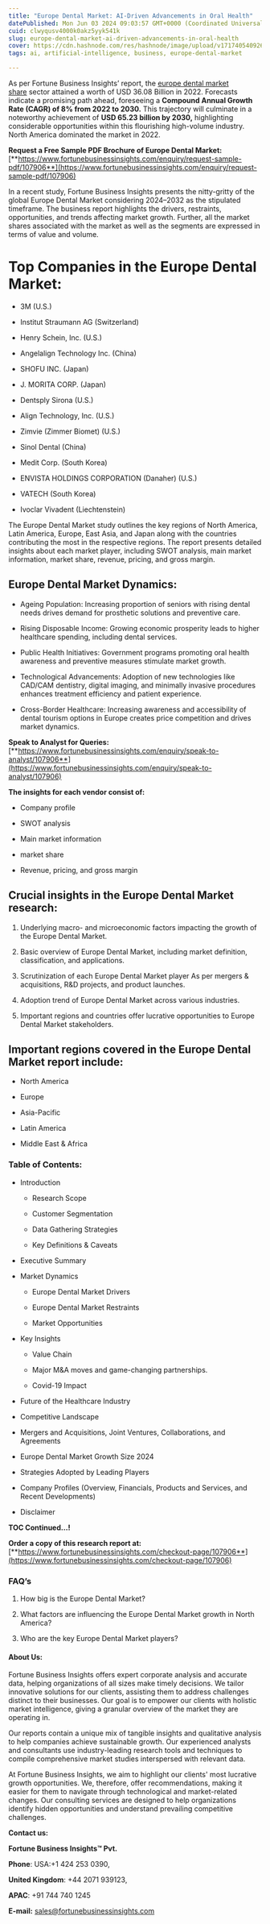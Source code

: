 ```yaml
---
title: "Europe Dental Market: AI-Driven Advancements in Oral Health"
datePublished: Mon Jun 03 2024 09:03:57 GMT+0000 (Coordinated Universal Time)
cuid: clwyqusv4000k0akz5yyk541k
slug: europe-dental-market-ai-driven-advancements-in-oral-health
cover: https://cdn.hashnode.com/res/hashnode/image/upload/v1717405409267/62b38819-c4b6-41e8-bb1a-c2b09c0d1af4.png
tags: ai, artificial-intelligence, business, europe-dental-market

---
```


As per Fortune Business Insights’ report, the [europe dental market share](https://www.fortunebusinessinsights.com/europe-dental-market-107906) sector attained a worth of USD 36.08 Billion in 2022. Forecasts indicate a promising path ahead, foreseeing a **Compound Annual Growth Rate (CAGR) of 8% from 2022 to 2030.** This trajectory will culminate in a noteworthy achievement of **USD 65.23 billion by 2030,** highlighting considerable opportunities within this flourishing high-volume industry. North America dominated the market in 2022.

**Request a Free Sample PDF Brochure of Europe Dental Market:** [**https://www.fortunebusinessinsights.com/enquiry/request-sample-pdf/107906**](https://www.fortunebusinessinsights.com/enquiry/request-sample-pdf/107906)

In a recent study, Fortune Business Insights presents the nitty-gritty of the global Europe Dental Market considering 2024–2032 as the stipulated timeframe. The business report highlights the drivers, restraints, opportunities, and trends affecting market growth. Further, all the market shares associated with the market as well as the segments are expressed in terms of value and volume.

# **Top Companies in the Europe Dental Market:**

* 3M (U.S.)
    
* Institut Straumann AG (Switzerland)
    
* Henry Schein, Inc. (U.S.)
    
* Angelalign Technology Inc. (China)
    
* SHOFU INC. (Japan)
    
* J. MORITA CORP. (Japan)
    
* Dentsply Sirona (U.S.)
    
* Align Technology, Inc. (U.S.)
    
* Zimvie (Zimmer Biomet) (U.S.)
    
* Sinol Dental (China)
    
* Medit Corp. (South Korea)
    
* ENVISTA HOLDINGS CORPORATION (Danaher) (U.S.)
    
* VATECH (South Korea)
    
* Ivoclar Vivadent (Liechtenstein)
    

The Europe Dental Market study outlines the key regions of North America, Latin America, Europe, East Asia, and Japan along with the countries contributing the most in the respective regions. The report presents detailed insights about each market player, including SWOT analysis, main market information, market share, revenue, pricing, and gross margin.

## Europe Dental Market **Dynamics**:

* Ageing Population: Increasing proportion of seniors with rising dental needs drives demand for prosthetic solutions and preventive care.
    
* Rising Disposable Income: Growing economic prosperity leads to higher healthcare spending, including dental services.
    
* Public Health Initiatives: Government programs promoting oral health awareness and preventive measures stimulate market growth.
    
* Technological Advancements: Adoption of new technologies like CAD/CAM dentistry, digital imaging, and minimally invasive procedures enhances treatment efficiency and patient experience.
    
* Cross-Border Healthcare: Increasing awareness and accessibility of dental tourism options in Europe creates price competition and drives market dynamics.
    

**Speak to Analyst for Queries:** [**https://www.fortunebusinessinsights.com/enquiry/speak-to-analyst/107906**](https://www.fortunebusinessinsights.com/enquiry/speak-to-analyst/107906)

**The insights for each vendor consist of:**

* Company profile
    
* SWOT analysis
    
* Main market information
    
* market share
    
* Revenue, pricing, and gross margin
    

## **Crucial insights in the Europe Dental Market research:**

1. Underlying macro- and microeconomic factors impacting the growth of the Europe Dental Market.
    
2. Basic overview of Europe Dental Market, including market definition, classification, and applications.
    
3. Scrutinization of each Europe Dental Market player As per mergers & acquisitions, R&D projects, and product launches.
    
4. Adoption trend of Europe Dental Market across various industries.
    
5. Important regions and countries offer lucrative opportunities to Europe Dental Market stakeholders.
    

## **Important regions covered in the Europe Dental Market report include:**

* North America
    
* Europe
    
* Asia-Pacific
    
* Latin America
    
* Middle East & Africa
    

### **Table of Contents:**

* Introduction
    
    * Research Scope
        
    * Customer Segmentation
        
    * Data Gathering Strategies
        
    * Key Definitions & Caveats
        
* Executive Summary
    
* Market Dynamics
    
    * Europe Dental Market Drivers
        
    * Europe Dental Market Restraints
        
    * Market Opportunities
        
* Key Insights
    
    * Value Chain
        
    * Major M&A moves and game-changing partnerships.
        
    * Covid-19 Impact
        
* Future of the Healthcare Industry
    
* Competitive Landscape
    
* Mergers and Acquisitions, Joint Ventures, Collaborations, and Agreements
    
* Europe Dental Market Growth Size 2024
    
* Strategies Adopted by Leading Players
    
* Company Profiles (Overview, Financials, Products and Services, and Recent Developments)
    
* Disclaimer
    

**TOC Continued…!**

**Order a copy of this research report at:** [**https://www.fortunebusinessinsights.com/checkout-page/107906**](https://www.fortunebusinessinsights.com/checkout-page/107906)

### **FAQ’s**

1. How big is the Europe Dental Market?
    
2. What factors are influencing the Europe Dental Market growth in North America?
    
3. Who are the key Europe Dental Market players?
    

#### **About Us:**

Fortune Business Insights offers expert corporate analysis and accurate data, helping organizations of all sizes make timely decisions. We tailor innovative solutions for our clients, assisting them to address challenges distinct to their businesses. Our goal is to empower our clients with holistic market intelligence, giving a granular overview of the market they are operating in.

Our reports contain a unique mix of tangible insights and qualitative analysis to help companies achieve sustainable growth. Our experienced analysts and consultants use industry-leading research tools and techniques to compile comprehensive market studies interspersed with relevant data.

At Fortune Business Insights, we aim to highlight our clients' most lucrative growth opportunities. We, therefore, offer recommendations, making it easier for them to navigate through technological and market-related changes. Our consulting services are designed to help organizations identify hidden opportunities and understand prevailing competitive challenges.

**Contact us:**

**Fortune Business Insights™ Pvt.**

**Phone**: USA:+1 424 253 0390,

**United Kingdom**: +44 2071 939123,

**APAC**: +91 744 740 1245

**E-mail:** [sales@fortunebusinessinsights.com](mailto:sales@fortunebusinessinsights.com)